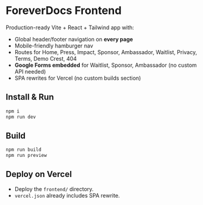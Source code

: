 # ForeverDocs Frontend

Production-ready Vite + React + Tailwind app with:
- Global header/footer navigation on **every page**
- Mobile-friendly hamburger nav
- Routes for Home, Press, Impact, Sponsor, Ambassador, Waitlist, Privacy, Terms, Demo Crest, 404
- **Google Forms embedded** for Waitlist, Sponsor, Ambassador (no custom API needed)
- SPA rewrites for Vercel (no custom builds section)

## Install & Run
```bash
npm i
npm run dev
```

## Build
```bash
npm run build
npm run preview
```

## Deploy on Vercel
- Deploy the `frontend/` directory.
- `vercel.json` already includes SPA rewrite.
